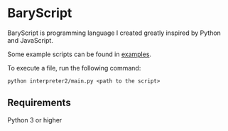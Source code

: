 # BaryScript

BaryScript is programming language I created greatly inspired by Python and JavaScript.

Some example scripts can be found in [examples](examples).

To execute a file, run the following command:
```
python interpreter2/main.py <path to the script>
```

## Requirements

Python 3 or higher

